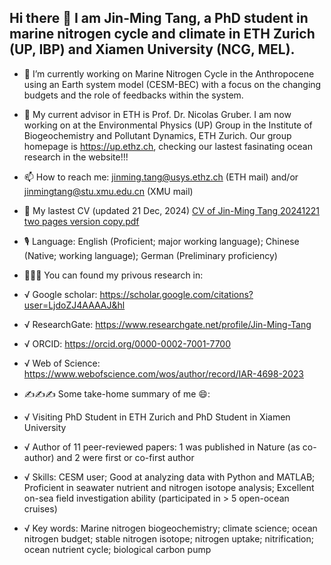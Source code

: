 ## Hi there 👋 I am Jin-Ming Tang, a PhD student in marine nitrogen cycle and climate in ETH Zurich (UP, IBP) and Xiamen University (NCG, MEL).
- 🔭 I’m currently working on Marine Nitrogen Cycle in the Anthropocene using an Earth system model (CESM-BEC) with a focus on the changing budgets and the role of feedbacks within the system.
- 👯 My current advisor in ETH is Prof. Dr. Nicolas Gruber. I am now working on at the Environmental Physics (UP) Group in the Institute of Biogeochemistry and Pollutant Dynamics, ETH Zurich. Our group homepage is https://up.ethz.ch, checking our lastest fasinating ocean research in the website!!!
- 📫 How to reach me: jinming.tang@usys.ethz.ch (ETH mail) and/or jinmingtang@stu.xmu.edu.cn (XMU mail)
- 🔖 My lastest CV (updated 21 Dec, 2024) [CV of Jin-Ming Tang 20241221 two pages version copy.pdf](https://github.com/user-attachments/files/18218766/CV.of.Jin-Ming.Tang.20241221.two.pages.version.copy.pdf)

- 🎙️ Language: English (Proficient; major working language); Chinese (Native; working language); German (Preliminary proficiency)
- 📖📖📖 You can found my privous research in:
- √ Google scholar: https://scholar.google.com/citations?user=LjdoZJ4AAAAJ&hl
- √ ResearchGate: https://www.researchgate.net/profile/Jin-Ming-Tang
- √ ORCID: https://orcid.org/0000-0002-7001-7700
- √ Web of Science: https://www.webofscience.com/wos/author/record/IAR-4698-2023
- ✍️✍️✍️ Some take-home summary of me 😄:
- √ Visiting PhD Student in ETH Zurich and PhD Student in Xiamen University
- √ Author of 11 peer-reviewed papers: 1 was published in Nature (as co-author) and 2 were first or co-first author
- √ Skills: CESM user; Good at analyzing data with Python and MATLAB; Proficient in seawater nutrient and nitrogen isotope analysis; Excellent on-sea field investigation ability (participated in > 5 open-ocean cruises)
- √ Key words: Marine nitrogen biogeochemistry; climate science; ocean nitrogen budget; stable nitrogen isotope; nitrogen uptake; nitrification; ocean nutrient cycle; biological carbon pump


<!--
**JinmingTang/JinmingTang** is a ✨ _special_ ✨ repository because its `README.md` (this file) appears on your GitHub profile.

Here are some ideas to get you started:

- 🔭 I’m currently working on ...
- 🌱 I’m currently learning ...
- 👯 I’m looking to collaborate on ...
- 🤔 I’m looking for help with ...
- 💬 Ask me about ...
- 📫 How to reach me: ...
- 😄 Pronouns: ...
- ⚡ Fun fact: ...
-->

